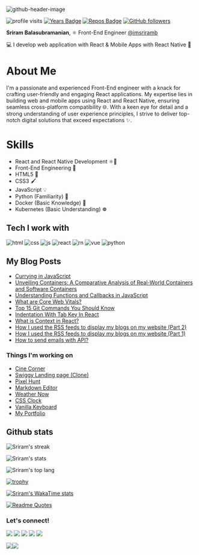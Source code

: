 
![github-header-image](https://github.com/user-attachments/assets/f699eea7-2445-43c3-82d2-f5c20a475caa)

![profile visits](https://komarev.com/ghpvc/?username=sriram23&color=brightgreen) 
[![Years Badge](https://badges.pufler.dev/years/sriram23)](https://badges.pufler.dev)
[![Repos Badge](https://badges.pufler.dev/repos/sriram23)](https://badges.pufler.dev)
[![GitHub followers](https://img.shields.io/github/followers/sriram23.svg?style=social&label=Follow)](https://github.com/sriram23?tab=followers)

__Sriram Balasubramanian__, ⚛️ Front-End Engineer [@imsriramb](https://twitter.com/imSriramB) 

💻 I develop web application with React & Mobile Apps with React Native 📲

# About Me

I'm a passionate and experienced Front-End engineer with a knack for crafting user-friendly and engaging React applications. My expertise lies in building web and mobile apps using React and React Native, ensuring seamless cross-platform compatibility 🌐. With a keen eye for detail and a strong understanding of user experience principles, I strive to deliver top-notch digital solutions that exceed expectations ✨.

# Skills

- React and React Native Development ⚛️📱
- Front-End Engineering 🚀
- HTML5 🎨
- CSS3 🖌️
- JavaScript 💡
- Python (Familiarity) 🐍
- Docker (Basic Knowledge) 🐳
- Kubernetes (Basic Understanding) ☸️

## Tech I work with
![html](https://img.shields.io/badge/html-%23E34F26.svg?style=for-the-badge&logo=html5&logoColor=white)
![css](https://img.shields.io/badge/css-%231572B6.svg?style=for-the-badge&logo=css3&logoColor=white)
![js](https://img.shields.io/badge/javascript-%23323330.svg?style=for-the-badge&logo=javascript&logoColor=%23F7DF1E)
![react](https://img.shields.io/badge/React-%2361DBFB.svg?style=for-the-badge&logo=React&logoColor=white)
![rn](https://img.shields.io/badge/React%20Native-%23FFFFFF.svg?style=for-the-badge&logo=React&logoColor=%2361DBFB)
![vue](https://img.shields.io/badge/VueJS-%2341B883.svg?style=for-the-badge&logo=vue.js&logoColor=white)
![python](https://img.shields.io/badge/Python-%23306998.svg?style=for-the-badge&logo=python&logoColor=%23FFD43B)
<!-- ![git](https://img.shields.io/badge/github-%23121011.svg?style=for-the-badge&logo=github&logoColor=white)
![vsc](https://img.shields.io/badge/Visual%20Studio%20Code-0078d7.svg?style=for-the-badge&logo=visual-studio-code&logoColor=white) -->

## My Blog Posts
<!-- BLOG-POST-LIST:START -->
- [Currying in JavaScript](https://sriram23.hashnode.dev/currying-in-javascript)
- [Unveiling Containers: A Comparative Analysis of Real-World Containers and Software Containers](https://sriram23.hashnode.dev/unveiling-containers-a-comparative-analysis-of-real-world-containers-and-software-containers)
- [Understanding Functions and Callbacks in JavaScript](https://sriram23.hashnode.dev/understanding-functions-and-callbacks-in-javascript-f288bf19bc2e)
- [What are Core Web Vitals?](https://sriram23.hashnode.dev/core-web-vitals)
- [Top 15 Git Commands You Should Know](https://sriram23.hashnode.dev/top-15-git-commands-you-should-know)
- [Indentation With Tab Key In React](https://sriram23.hashnode.dev/indentation-with-tab-key-in-react)
- [What is Context in React?](https://sriram23.hashnode.dev/what-is-context-in-react)
- [How I used the RSS feeds to display my blogs on my website &lpar;Part 2&rpar;](https://sriram23.hashnode.dev/how-i-used-the-rss-feeds-to-display-my-blogs-on-my-website-part-2)
- [How I used the RSS feeds to display my blogs on my website &lpar;Part 1&rpar;](https://sriram23.hashnode.dev/how-i-used-the-rss-feeds-to-display-my-blogs-on-my-website-part-1)
- [How to send emails with API?](https://sriram23.hashnode.dev/how-to-send-emails-with-api)
<!-- BLOG-POST-LIST:END -->

### Things I'm working on
 - [Cine Corner](https://cine-corner.web.app/)
 - [Swiggy Landing page (Clone)](https://swiggy-clone-23.web.app/)
 - [Pixel Hunt](https://pixel-hunt.web.app/)
 - [Markdown Editor](https://md-editor.web.app/)
 - [Weather Now](https://weather-now-2.vercel.app/)
 - [CSS Clock](https://sriram23.github.io/css-clock/)
 - [Vanilla Keyboard](https://sriram23.github.io/vanilla-keyboard/)
 - [My Portfolio](https://sriram-23.web.app/)

## Github stats
![Sriram's streak](http://github-readme-streak-stats.herokuapp.com?user=sriram23&theme=dark&show_icons=true&locale=en)

![Sriram's stats](https://github-readme-stats.vercel.app/api?username=sriram23&count_private=true&show_icons=true&hide=contribs&locale=en&theme=dark)

![Sriram's top lang](https://github-readme-stats.vercel.app/api/top-langs/?username=sriram23&&show_icons=true&locale=en&theme=dark&layout=compact)

[![trophy](https://github-profile-trophy.vercel.app/?username=sriram23)](https://github.com/ryo-ma/github-profile-trophy)

[![Sriram's WakaTime stats](https://github-readme-stats.vercel.app/api/wakatime?username=sriram23)](https://github.com/anuraghazra/github-readme-stats)

[![Readme Quotes](https://quotes-github-readme.vercel.app/api?type=horizontal&theme=dark)](https://github.com/piyushsuthar/github-readme-quotes)

### Let's connect!

[![](https://img.shields.io/badge/Twitter-%231DA1F2.svg?style=for-the-badge&logo=Twitter&logoColor=white)](https://twitter.com/imsriramb)
[![](https://img.shields.io/badge/Linkedin-%230072B1?style=for-the-badge&logo=linkedin&logoColor=white)](https://www.linkedin.com/in/imsriramb/)
[![](https://img.shields.io/badge/Medium-000000?style=for-the-badge&logo=medium&logoColor=white)](https://medium.com/@sriram23)
[![](https://img.shields.io/badge/Hashnode-%23FFFFFF.svg?style=for-the-badge&logo=hashnode&logoColor=%232962ff)](https://sriram23.hashnode.dev/)
[![](https://img.shields.io/badge/Firefox-Addons-%23203fb6.svg?style=for-the-badge&logo=mozilla&logoColor=%23ff6611)](https://addons.mozilla.org/en-US/firefox/user/12637768/)

<a href="https://twitter.com/imsriramb" target="_blank" rel="noreferrer"><img
src="https://img.shields.io/twitter/follow/imsriramb?logo=twitter&style=for-the-badge&color=0891b2&labelColor=1c1917"
/></a><a href="https://www.github.com/sriram23" target="_blank" rel="noreferrer"><img
src="https://img.shields.io/github/followers/sriram23?logo=github&style=for-the-badge&color=0891b2&labelColor=1c1917" /></a>

